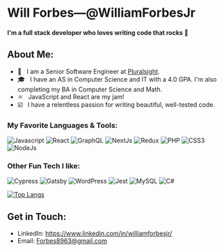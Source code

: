 # Will Forbes—@WilliamForbesJr

#### I'm a full stack developer who loves writing code that rocks 🤘

## About Me:
- 🏢 &nbsp; I am a Senior Software Engineer at [Pluralsight](https://www.pluralsight.com).
- 🎓 &nbsp; I have an AS in Computer Science and IT with a 4.0 GPA. I'm also completing my BA in Computer Science and Math.
- ⚛️ &nbsp; JavaScript and React are my jam!
- ☑️ &nbsp; I have a relentless passion for writing beautiful, well-tested code.


### My Favorite Languages & Tools:
<p>
  <img src="https://img.shields.io/badge/JavaScript-323330?style=for-the-badge&logo=javascript&logoColor=F7DF1E&" alt="Javascript">
  <img src="https://img.shields.io/badge/React-20232A?style=for-the-badge&logo=react&logoColor=61DAFB&" alt="React">
  <img src="https://img.shields.io/badge/GraphQl-E10098?style=for-the-badge&logo=graphql&logoColor=white" alt="GraphQL">
  <img src="https://img.shields.io/badge/Next.js-000000?style=for-the-badge&logo=next.js&logoColor=white&" alt="NextJs">
  <img src="https://img.shields.io/badge/Redux-593D88?style=for-the-badge&logo=redux&logoColor=white&" alt="Redux">
  <img src="https://img.shields.io/badge/PHP-777BB4?style=for-the-badge&logo=php&logoColor=white&" alt="PHP">
  <img src="https://img.shields.io/badge/CSS3-1572B6?style=for-the-badge&logo=css3&logoColor=white&" alt="CSS3">
  <img src="https://img.shields.io/badge/Node.js-43853D?style=for-the-badge&logo=node.js&logoColor=white&" alt="NodeJs">
</p>

### Other Fun Tech I like:
<p>
  <img src="https://img.shields.io/badge/Cypress-20232A?style=for-the-badge&logo=cypress&logoColor=white&" alt="Cypress">
  <img src="https://img.shields.io/badge/Gatsby-663399?style=for-the-badge&logo=gatsby&logoColor=white" alt="Gatsby">
  <img src="https://img.shields.io/badge/WordPress-0073aa?style=for-the-badge&logo=wordpress&logoColor=white" alt="WordPress">
  <img src="https://img.shields.io/badge/Jest-C21325?style=for-the-badge&logo=jest&logoColor=white" alt="Jest">
  <img src="https://img.shields.io/badge/MySQL-00000F?style=for-the-badge&logo=mysql&logoColor=white" alt="MySQL">
  <img src="https://img.shields.io/badge/C%23-239120?style=for-the-badge&logo=c-sharp&logoColor=white" alt="C#">
</p>

[![Top Langs](https://github-readme-stats.vercel.app/api/top-langs/?username=williamforbesjr&layout=compact&theme=react&hide_border=true)](https://github.com/anuraghazra/github-readme-stats)


## Get in Touch:
- LinkedIn: <https://www.linkedin.com/in/williamforbesjr/>
- Email: <Forbes8963@gmail.com>
